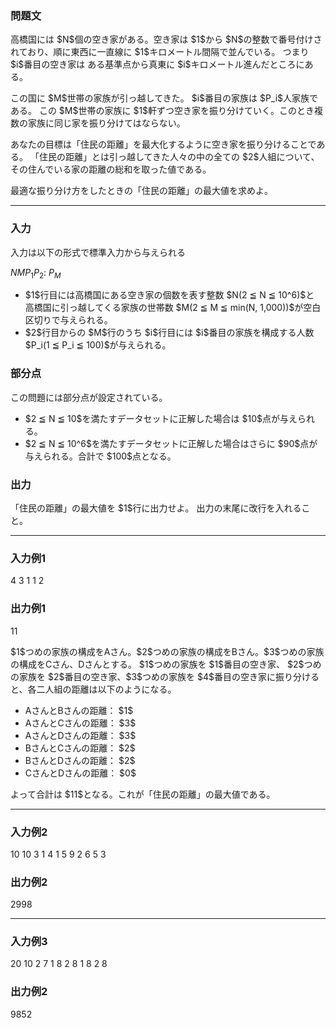 
<div>

<div>

<div>

<section>

### **問題文**

<p>
高橋国には $N$個の空き家がある。空き家は $1$から $N$の整数で番号付けされており、順に東西に一直線に $1$キロメートル間隔で並んでいる。
つまり $i$番目の空き家は ある基準点から真東に $i$キロメートル進んだところにある。
</p>

<p>
この国に $M$世帯の家族が引っ越してきた。 $i$番目の家族は $P_i$人家族である。
この $M$世帯の家族に $1$軒ずつ空き家を振り分けていく。このとき複数の家族に同じ家を振り分けてはならない。
</p>

<p>
あなたの目標は「住民の距離」を最大化するように空き家を振り分けることである。
「住民の距離」とは引っ越してきた人々の中の全ての $2$人組について、その住んでいる家の距離の総和を取った値である。
</p>

<p>
最適な振り分け方をしたときの「住民の距離」の最大値を求めよ。
</p>

</section>

</div>

---

<div>

<div>

<section>

### **入力**

<p>
入力は以下の形式で標準入力から与えられる
</p>

<div>

$N$$M$$P_1$$P_2$:
$P_M$
</div>

<ul>

<li>
$1$行目には高橋国にある空き家の個数を表す整数 $N(2 ≦ N ≦ 10^6)$と 高橋国に引っ越してくる家族の世帯数 $M(2 ≦ M ≦ min(N, 1,000))$が空白区切りで与えられる。
</li>

<li>
$2$行目からの $M$行のうち $i$行目には $i$番目の家族を構成する人数 $P_i(1 ≦ P_i ≦ 100)$が与えられる。
</li>

</ul>

</section>

</div>

<div>

<section>

### **部分点**

<p>
この問題には部分点が設定されている。
</p>

<ul>

<li>
$2 ≦ N ≦ 10$を満たすデータセットに正解した場合は $10$点が与えられる。
</li>

<li>
$2 ≦ N ≦ 10^6$を満たすデータセットに正解した場合はさらに $90$点が与えられる。合計で $100$点となる。
</li>

</ul>

</section>

</div>

<div>

<section>

### **出力**

<p>
「住民の距離」の最大値を $1$行に出力せよ。
出力の末尾に改行を入れること。
</p>

</section>

</div>

</div>

---

<div>

<section>

### **入力例1**

<div>

4 3
1
1
2

</div>

</section>

</div>

<div>

<section>

### **出力例1**

<div>

11

</div>

<p>
$1$つめの家族の構成をAさん。$2$つめの家族の構成をBさん。$3$つめの家族の構成をCさん、Dさんとする。
$1$つめの家族を $1$番目の空き家、 $2$つめの家族を $2$番目の空き家、$3$つめの家族を $4$番目の空き家に振り分けると、各二人組の距離は以下のようになる。
</p>

<ul>

<li>
AさんとBさんの距離： $1$
</li>

<li>
AさんとCさんの距離： $3$
</li>

<li>
AさんとDさんの距離： $3$
</li>

<li>
BさんとCさんの距離： $2$
</li>

<li>
BさんとDさんの距離： $2$
</li>

<li>
CさんとDさんの距離： $0$
</li>

</ul>

<p>
よって合計は $11$となる。これが「住民の距離」の最大値である。
</p>

</section>

</div>

---

<div>

<section>

### **入力例2**

<div>

10 10
3
1
4
1
5
9
2
6
5
3

</div>

</section>

</div>

<div>

<section>

### **出力例2**

<div>

2998

</div>

</section>

</div>

---

<div>

<section>

### **入力例3**

<div>

20 10
2
7
1
8
2
8
1
8
2
8

</div>

</section>

</div>

<div>

<section>

### **出力例2**

<div>

9852

</div>

</section>

</div>

</div>

</div>
